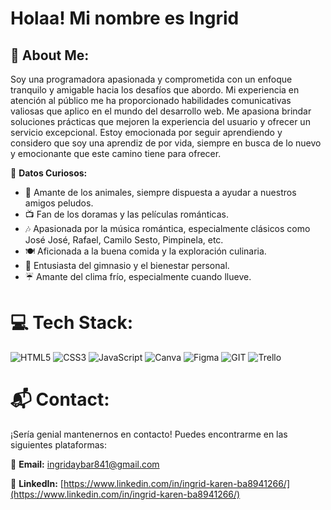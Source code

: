 # Holaa! Mi nombre es Ingrid

## 💫 About Me:
Soy una programadora apasionada y comprometida con un enfoque tranquilo y amigable hacia los desafíos que abordo. Mi experiencia en atención al público me ha proporcionado habilidades comunicativas valiosas que aplico en el mundo del desarrollo web. Me apasiona brindar soluciones prácticas que mejoren la experiencia del usuario y ofrecer un servicio excepcional. Estoy emocionada por seguir aprendiendo y considero que soy una aprendiz de por vida, siempre en busca de lo nuevo y emocionante que este camino tiene para ofrecer.

🌟 **Datos Curiosos:**
- 🐾 Amante de los animales, siempre dispuesta a ayudar a nuestros amigos peludos.
- 📺 Fan de los doramas y las películas románticas.
- 🎶 Apasionada por la música romántica, especialmente clásicos como José José, Rafael, Camilo Sesto, Pimpinela, etc.
- 🍽️ Aficionada a la buena comida y la exploración culinaria.
- 💪 Entusiasta del gimnasio y el bienestar personal.
- ☔ Amante del clima frío, especialmente cuando llueve.

# 💻 Tech Stack:
![HTML5](https://img.shields.io/badge/html5-%23E34F26.svg?style=for-the-badge&logo=html5&logoColor=white) ![CSS3](https://img.shields.io/badge/css3-%231572B6.svg?style=for-the-badge&logo=css3&logoColor=white) ![JavaScript](https://img.shields.io/badge/javascript-%23323330.svg?style=for-the-badge&logo=javascript&logoColor=%23F7DF1E) ![Canva](https://img.shields.io/badge/Canva-%2300C4CC.svg?style=for-the-badge&logo=Canva&logoColor=white) 	![Figma](https://img.shields.io/badge/figma-%23F24E1E.svg?style=for-the-badge&logo=figma&logoColor=white) ![GIT](https://img.shields.io/badge/Git-fc6d26?style=for-the-badge&logo=git&logoColor=white) ![Trello](https://img.shields.io/badge/Trello-%23026AA7.svg?style=for-the-badge&logo=Trello&logoColor=white)

# 📬 Contact:

¡Sería genial mantenernos en contacto! Puedes encontrarme en las siguientes plataformas:

📧 **Email:** [ingridaybar841@gmail.com](ingridaybar@gmail.com)

🔗 **LinkedIn:** [https://www.linkedin.com/in/ingrid-karen-ba8941266/](https://www.linkedin.com/in/ingrid-karen-ba8941266/)

